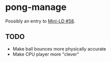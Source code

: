# pong-manage
Possibly an entry to [Mini-LD #58][minild].

## TODO
- Make ball bounces more physically accurate
- Make CPU player more "clever"

[minild]: http://ludumdare.com/compo/2015/03/13/mini-ld-58-march-20-29/
